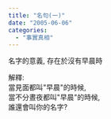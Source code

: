 ```yaml
---
title: "名句(一)"
date: "2005-06-06"
categories: 
  - "事實真相"
---
```


名字的意義, 存在於沒有早晨時

解釋:  
當見面都叫"早晨"的時候,  
當不分晝夜都叫"早晨"的時候,  
誰還會叫你的名字?
